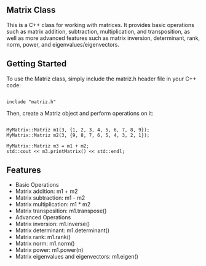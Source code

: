 ## Matrix Class
This is a C++ class for working with matrices. It provides basic operations such as matrix addition, subtraction, multiplication, and transposition, as well as more advanced features such as matrix inversion, determinant, rank, norm, power, and eigenvalues/eigenvectors.

## Getting Started
To use the Matriz class, simply include the matriz.h header file in your C++ code:
```

include "matriz.h"
```


Then, create a Matriz object and perform operations on it:
```

MyMatrix::Matriz m1(3, {1, 2, 3, 4, 5, 6, 7, 8, 9});
MyMatrix::Matriz m2(3, {9, 8, 7, 6, 5, 4, 3, 2, 1});

MyMatrix::Matriz m3 = m1 + m2;
std::cout << m3.printMatrix() << std::endl;
```

## Features
- Basic Operations
- Matrix addition: m1 + m2
- Matrix subtraction: m1 - m2
- Matrix multiplication: m1 * m2
- Matrix transposition: m1.transpose()
- Advanced Operations
- Matrix inversion: m1.inverse()
- Matrix determinant: m1.determinant()
- Matrix rank: m1.rank()
- Matrix norm: m1.norm()
- Matrix power: m1.power(n)
- Matrix eigenvalues and eigenvectors: m1.eigen()
